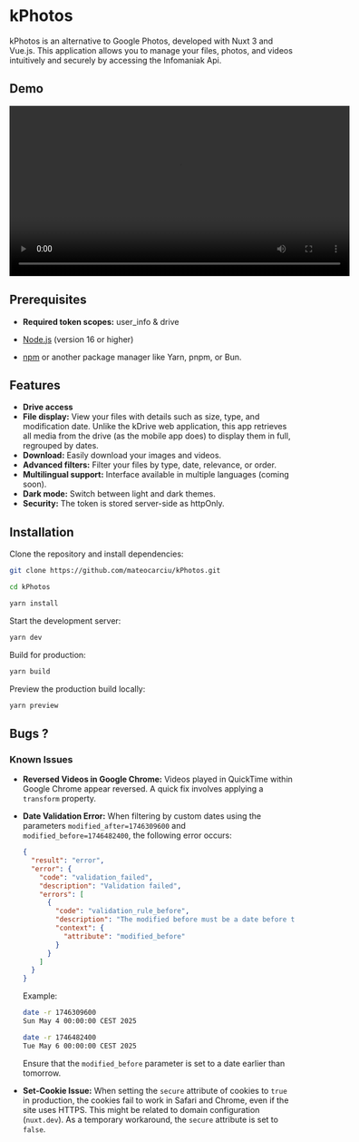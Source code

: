 # kPhotos

kPhotos is an alternative to Google Photos, developed with Nuxt 3 and Vue.js. This application allows you to manage your files, photos, and videos intuitively and securely by accessing the Infomaniak Api.

## Demo

<video width="600" controls>
  <source src="https://github.com/mateocarciu/kPhotos/blob/master/public/preview.mp4" type="video/mp4">
</video>

## Prerequisites

- **Required token scopes:** user_info & drive

- [Node.js](https://nodejs.org/) (version 16 or higher)
- [npm](https://www.npmjs.com/) or another package manager like Yarn, pnpm, or Bun.

## Features

- **Drive access**
- **File display:** View your files with details such as size, type, and modification date. Unlike the kDrive web application, this app retrieves all media from the drive (as the mobile app does) to display them in full, regrouped by dates.
- **Download:** Easily download your images and videos.
- **Advanced filters:** Filter your files by type, date, relevance, or order.
- **Multilingual support:** Interface available in multiple languages (coming soon).
- **Dark mode:** Switch between light and dark themes.
- **Security:** The token is stored server-side as httpOnly.

## Installation

Clone the repository and install dependencies:

```bash
git clone https://github.com/mateocarciu/kPhotos.git
```

```bash
cd kPhotos
```

```bash
yarn install
```

Start the development server:

```bash
yarn dev
```

Build for production:

```bash
yarn build
```

Preview the production build locally:

```bash
yarn preview
```

## Bugs ?

### Known Issues

- **Reversed Videos in Google Chrome:** Videos played in QuickTime within Google Chrome appear reversed. A quick fix involves applying a `transform` property.

- **Date Validation Error:** When filtering by custom dates using the parameters `modified_after=1746309600` and `modified_before=1746482400`, the following error occurs:

  ```json
  {
    "result": "error",
    "error": {
      "code": "validation_failed",
      "description": "Validation failed",
      "errors": [
        {
          "code": "validation_rule_before",
          "description": "The modified before must be a date before tomorrow.",
          "context": {
            "attribute": "modified_before"
          }
        }
      ]
    }
  }
  ```

  Example:

  ```bash
  date -r 1746309600
  Sun May 4 00:00:00 CEST 2025

  date -r 1746482400
  Tue May 6 00:00:00 CEST 2025
  ```

  Ensure that the `modified_before` parameter is set to a date earlier than tomorrow.

- **Set-Cookie Issue:** When setting the `secure` attribute of cookies to `true` in production, the cookies fail to work in Safari and Chrome, even if the site uses HTTPS. This might be related to domain configuration (`nuxt.dev`). As a temporary workaround, the `secure` attribute is set to `false`.
